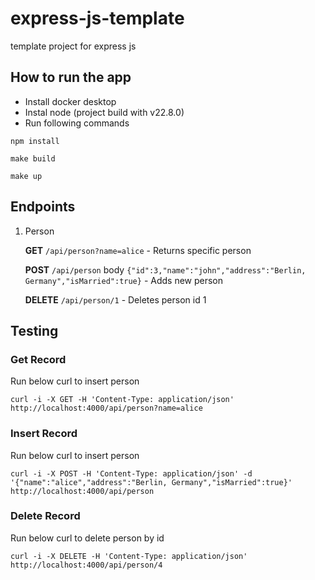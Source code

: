 # express-js-template
template project for express js


## How to run the app
- Install docker desktop
- Instal node (project build with v22.8.0)
- Run following commands

```
npm install

make build

make up
```

## Endpoints
1. Person

   **GET** `/api/person?name=alice` - Returns specific person

   **POST** `/api/person` body `{"id":3,"name":"john","address":"Berlin, Germany","isMarried":true}` - Adds new person

   **DELETE** `/api/person/1` - Deletes person id 1

## Testing
### Get Record
Run below curl to insert person
```
curl -i -X GET -H 'Content-Type: application/json' http://localhost:4000/api/person?name=alice
```
### Insert Record
Run below curl to insert person
```
curl -i -X POST -H 'Content-Type: application/json' -d '{"name":"alice","address":"Berlin, Germany","isMarried":true}' http://localhost:4000/api/person
```
### Delete Record
Run below curl to delete person by id
```
curl -i -X DELETE -H 'Content-Type: application/json' http://localhost:4000/api/person/4
```
